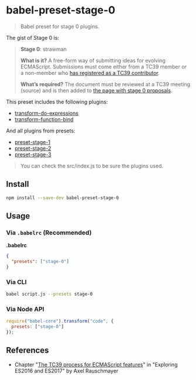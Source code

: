 # babel-preset-stage-0

> Babel preset for stage 0 plugins.

The gist of Stage 0 is:

> **Stage 0**: strawman
>
> **What is it?** A free-form way of submitting ideas for evolving ECMAScript. Submissions must come either from a TC39 member or a non-member who [has registered as a TC39 contributor](http://www.ecma-international.org/memento/contribute_TC39_Royalty_Free_Task_Group.php).
>
> **What’s required?** The document must be reviewed at a TC39 meeting (source) and is then added to [the page with stage 0 proposals](https://github.com/tc39/proposals/blob/master/stage-0-proposals.md).

This preset includes the following plugins:

- [transform-do-expressions](https://www.npmjs.com/package/babel-plugin-transform-do-expressions/)
- [transform-function-bind](https://www.npmjs.com/package/babel-plugin-transform-function-bind/)

And all plugins from presets:

- [preset-stage-1](https://www.npmjs.com/package/babel-preset-stage-1/)
- [preset-stage-2](https://www.npmjs.com/package/babel-preset-stage-2/)
- [preset-stage-3](https://www.npmjs.com/package/babel-preset-stage-3/)

> You can check the src/index.js to be sure the plugins used.

## Install

```sh
npm install --save-dev babel-preset-stage-0
```

## Usage

### Via `.babelrc` (Recommended)

**.babelrc**

```json
{
  "presets": ["stage-0"]
}
```

### Via CLI

```sh
babel script.js --presets stage-0
```

### Via Node API

```javascript
require("babel-core").transform("code", {
  presets: ["stage-0"]
});
```

## References

- Chapter "[The TC39 process for ECMAScript features](http://exploringjs.com/es2016-es2017/ch_tc39-process.html)" in "Exploring ES2016 and ES2017" by Axel Rauschmayer
